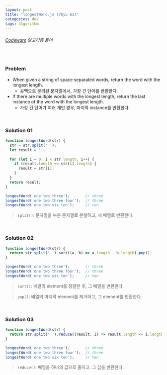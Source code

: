 ```yaml
---
layout: post
title: "longestWord.js (7kyu 61)"
categories: dev
tags: algorithm
---
```


###### [Codewars](https://www.codewars.com) 알고리즘 풀이

<br>

### Problem

- When given a string of space separated words, return the word with the longest length.
  - 공백으로 분리된 문자열에서, 가장 긴 단어를 반환한다.
- If there are multiple words with the longest length, return the last instance of the word with the longest length.
  - 가장 긴 단어가 여러 개인 경우, 마지막 instance를 반환한다.

<br>

### Solution 01

```js
function longestWord(str) {
  str = str.split(' ');
  let result = '';
  
  for (let i = 0; i < str.length; i++) {
    if (result.length <= str[i].length) {
      result = str[i];
    }
  }
  return result;
}

longestWord('one two three');       // three
longestWord('one two three four');  // three
longestWord('one two six ten');     // ten
```

> `split()`: 문자열을 부분 문자열로 분할하고, 새 배열로 반환한다.

<br>

### Solution 02

```js
function longestWord(str) {
  return str.split(' ').sort((a, b) => a.length - b.length).pop();
}

longestWord('one two three');       // three
longestWord('one two three four');  // three
longestWord('one two six ten');     // ten
```

> `sort()`: 배열의 element를 정렬한 후, 그 배열을 반환한다.
>
> `pop()`: 배열의 마지막 element를 제거하고, 그 element를 반환한다.

<br>

### Solution 03

```js
function longestWord(str) {
  return str.split(' ').reduce((result, i) => result.length <= i.length ? i : result, '');
}

longestWord('one two three');       // three
longestWord('one two three four');  // three
longestWord('one two six ten');     // ten
```

> `reduce()`: 배열을 하나의 값으로 줄이고, 그 값을 반환한다.

<br>

<br>